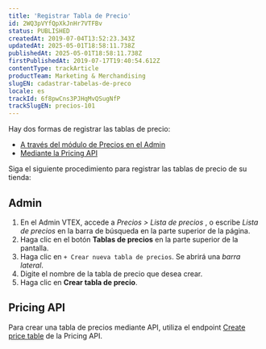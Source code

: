 ```yaml
---
title: 'Registrar Tabla de Precio'
id: 2WQ3pVYfQpXkJnHr7VTFBv
status: PUBLISHED
createdAt: 2019-07-04T13:52:23.343Z
updatedAt: 2025-05-01T18:58:11.738Z
publishedAt: 2025-05-01T18:58:11.738Z
firstPublishedAt: 2019-07-17T19:40:54.612Z
contentType: trackArticle
productTeam: Marketing & Merchandising
slugEN: cadastrar-tabelas-de-preco
locale: es
trackId: 6f8pwCns3PJHqMvQSugNfP
trackSlugEN: precios-101
---
```


Hay dos formas de registrar las tablas de precio:

- [A través del módulo de Precios en el Admin](#admin)
- [Mediante la Pricing API](#pricing-api)

Siga el siguiente procedimiento para registrar las tablas de precio de su tienda: 

## Admin

1.  En el Admin VTEX, accede a *Precios > Lista de precios* , o escribe *Lista de precios* en la barra de búsqueda en la parte superior de la página.
2.  Haga clic en el botón **Tablas de precios** en la parte superior de la pantalla. 
3.  Haga clic en `+ Crear nueva tabla de precios`. Se abrirá una *barra lateral*.
4.  Digite el nombre de la tabla de precio que desea crear.
5.  Haga clic en **Crear tabla de precio**.

## Pricing API
Para crear una tabla de precios mediante API, utiliza el endpoint [Create price table](https://developers.vtex.com/docs/api-reference/pricing-api#put-/pricing/tables/-priceTableId-) de la Pricing API.
